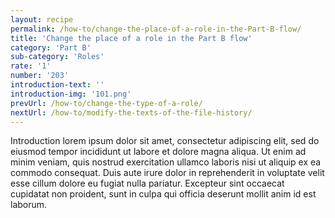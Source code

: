 ```yaml
---
layout: recipe
permalink: /how-to/change-the-place-of-a-role-in-the-Part-B-flow/
title: 'Change the place of a role in the Part B flow'
category: 'Part B'
sub-category: 'Roles'
rate: '1'
number: '203'
introduction-text: ''
introduction-img: '101.png'
prevUrl: /how-to/change-the-type-of-a-role/
nextUrl: /how-to/modify-the-texts-of-the-file-history/
---
```


Introduction lorem ipsum dolor sit amet, consectetur adipiscing elit, sed do eiusmod tempor incididunt ut labore et dolore magna aliqua. Ut enim ad minim veniam, quis nostrud exercitation ullamco laboris nisi ut aliquip ex ea commodo consequat. Duis aute irure dolor in reprehenderit in voluptate velit esse cillum dolore eu fugiat nulla pariatur. Excepteur sint occaecat cupidatat non proident, sunt in culpa qui officia deserunt mollit anim id est laborum.

